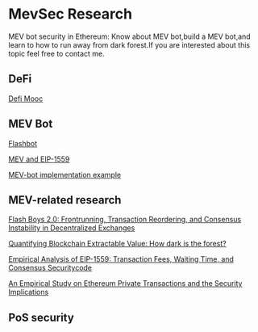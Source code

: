 # MevSec Research
MEV bot security in Ethereum: Know about MEV bot,build a MEV bot,and learn to how to run away from dark forest.If you are interested about this topic feel free to contact me.

## DeFi
[Defi Mooc](https://rdi.berkeley.edu/berkeley-defi/f22)

##  MEV Bot

[Flashbot](https://docs.flashbots.net/)

[MEV and EIP-1559](https://hackmd.io/@flashbots/MEV-1559)

[MEV-bot implementation example](https://github.com/flashbots/ethers-provider-flashbots-bundle#example)


## MEV-related research


[Flash Boys 2.0: Frontrunning, Transaction Reordering, and Consensus Instability in Decentralized Exchanges](http://arxiv.org/abs/1904.05234)

[Quantifying Blockchain Extractable Value: How dark is the forest?](http://arxiv.org/abs/2101.05511)

[Empirical Analysis of EIP-1559: Transaction Fees, Waiting Time, and Consensus Security](https://arxiv.org/pdf/2201.05574.pdf)[code](https://github.com/d3centralized/eip-1559-empirical-study)

[An Empirical Study on Ethereum Private Transactions and the Security Implications](https://arxiv.org/abs/2208.02858)


## PoS security 





